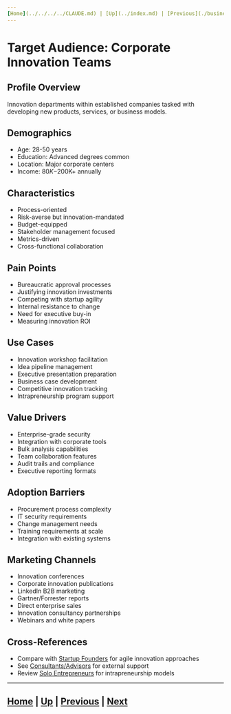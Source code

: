 ```yaml
---
[Home](../../../../CLAUDE.md) | [Up](../index.md) | [Previous](./business-students.md) | [Next](./consultants-advisors.md)
---
```


# Target Audience: Corporate Innovation Teams

## Profile Overview
Innovation departments within established companies tasked with developing new products, services, or business models.

## Demographics
- Age: 28-50 years
- Education: Advanced degrees common
- Location: Major corporate centers
- Income: $80K-$200K+ annually

## Characteristics
- Process-oriented
- Risk-averse but innovation-mandated
- Budget-equipped
- Stakeholder management focused
- Metrics-driven
- Cross-functional collaboration

## Pain Points
- Bureaucratic approval processes
- Justifying innovation investments
- Competing with startup agility
- Internal resistance to change
- Need for executive buy-in
- Measuring innovation ROI

## Use Cases
- Innovation workshop facilitation
- Idea pipeline management
- Executive presentation preparation
- Business case development
- Competitive innovation tracking
- Intrapreneurship program support

## Value Drivers
- Enterprise-grade security
- Integration with corporate tools
- Bulk analysis capabilities
- Team collaboration features
- Audit trails and compliance
- Executive reporting formats

## Adoption Barriers
- Procurement process complexity
- IT security requirements
- Change management needs
- Training requirements at scale
- Integration with existing systems

## Marketing Channels
- Innovation conferences
- Corporate innovation publications
- LinkedIn B2B marketing
- Gartner/Forrester reports
- Direct enterprise sales
- Innovation consultancy partnerships
- Webinars and white papers

## Cross-References
- Compare with [Startup Founders](./startup-founders.md) for agile innovation approaches
- See [Consultants/Advisors](./consultants-advisors.md) for external support
- Review [Solo Entrepreneurs](./solo-entrepreneurs.md) for intrapreneurship models

---
[Home](../../../../CLAUDE.md) | [Up](../index.md) | [Previous](./business-students.md) | [Next](./consultants-advisors.md)
---